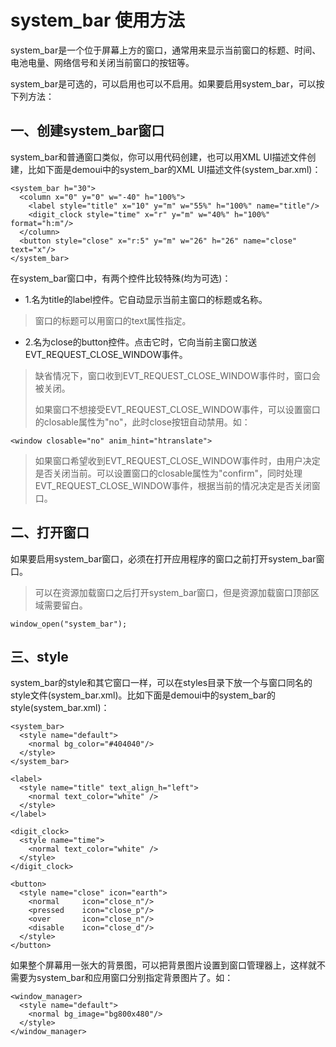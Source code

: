 # system_bar 使用方法

system\_bar是一个位于屏幕上方的窗口，通常用来显示当前窗口的标题、时间、电池电量、网络信号和关闭当前窗口的按钮等。

system\_bar是可选的，可以启用也可以不启用。如果要启用system\_bar，可以按下列方法：

## 一、创建system\_bar窗口

system\_bar和普通窗口类似，你可以用代码创建，也可以用XML UI描述文件创建，比如下面是demoui中的system\_bar的XML UI描述文件(system\_bar.xml)：

```
<system_bar h="30">
  <column x="0" y="0" w="-40" h="100%">
    <label style="title" x="10" y="m" w="55%" h="100%" name="title"/>
    <digit_clock style="time" x="r" y="m" w="40%" h="100%" format="h:m"/>
  </column>
  <button style="close" x="r:5" y="m" w="26" h="26" name="close" text="x"/>
</system_bar>
```

在system\_bar窗口中，有两个控件比较特殊(均为可选)：

* 1.名为title的label控件。它自动显示当前主窗口的标题或名称。

> 窗口的标题可以用窗口的text属性指定。

* 2.名为close的button控件。点击它时，它向当前主窗口放送EVT\_REQUEST\_CLOSE\_WINDOW事件。

> 缺省情况下，窗口收到EVT\_REQUEST\_CLOSE\_WINDOW事件时，窗口会被关闭。
>
> 如果窗口不想接受EVT\_REQUEST\_CLOSE\_WINDOW事件，可以设置窗口的closable属性为"no"，此时close按钮自动禁用。如：

 
```
<window closable="no" anim_hint="htranslate">
```

> 如果窗口希望收到EVT\_REQUEST\_CLOSE\_WINDOW事件时，由用户决定是否关闭当前。可以设置窗口的closable属性为"confirm"，同时处理EVT\_REQUEST\_CLOSE\_WINDOW事件，根据当前的情况决定是否关闭窗口。

## 二、打开窗口

如果要启用system\_bar窗口，必须在打开应用程序的窗口之前打开system\_bar窗口。

> 可以在资源加载窗口之后打开system\_bar窗口，但是资源加载窗口顶部区域需要留白。

```
window_open("system_bar");
```

## 三、style

system\_bar的style和其它窗口一样，可以在styles目录下放一个与窗口同名的style文件(system\_bar.xml)。比如下面是demoui中的system\_bar的style(system\_bar.xml)：

```
<system_bar>
  <style name="default">
    <normal bg_color="#404040"/>
  </style>
</system_bar>

<label>
  <style name="title" text_align_h="left">
    <normal text_color="white" />
  </style>
</label>

<digit_clock>
  <style name="time">
    <normal text_color="white" />
  </style>
</digit_clock>

<button>
  <style name="close" icon="earth">
    <normal     icon="close_n"/>
    <pressed    icon="close_p"/>
    <over       icon="close_n"/>
    <disable    icon="close_d"/>
  </style>
</button>
```

如果整个屏幕用一张大的背景图，可以把背景图片设置到窗口管理器上，这样就不需要为system\_bar和应用窗口分别指定背景图片了。如：

```
<window_manager>
  <style name="default">
    <normal bg_image="bg800x480"/>
  </style>
</window_manager>
```
